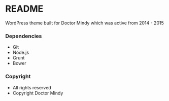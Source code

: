 # README
WordPress theme built for Doctor Mindy which was active from 2014 - 2015

### Dependencies
- Git
- Node.js
- Grunt
- Bower

### Copyright
- All rights reserved
- Copyright Doctor Mindy
